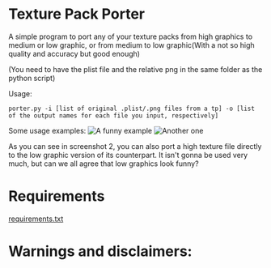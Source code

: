 

# Texture Pack Porter

A simple program to port any of your texture packs from high graphics to medium or low graphic, or from medium to low graphic(With a not so high quality and accuracy but good enough)

(You need to have the plist file and the relative png in the same folder as the python script)

Usage:

```porter.py -i [list of original .plist/.png files from a tp] -o [list of the output names for each file you input, respectively]```

Some usage examples:
![A funny example](https://cdn.discordapp.com/attachments/776630512327458837/845705289382625380/Screenshot_2021-05-22-23-47-59-580_com.termux.png)
![Another one](https://cdn.discordapp.com/attachments/776630512327458837/845705300447330324/Screenshot_2021-05-22-23-50-33-821_com.termux.png)

As you can see in screenshot 2, you can also port a high texture file directly to the low graphic version of its counterpart. It isn't gonna be used very much, but can we all agree that low graphics look funny?


# Requirements
[requirements.txt](https://github.com/Weebifying/TPPorter/blob/main/requirements.txt)

# Warnings and disclaimers:



